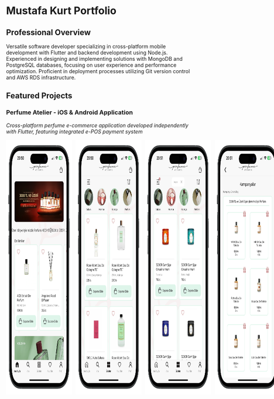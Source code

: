 # Mustafa Kurt Portfolio

## Professional Overview
Versatile software developer specializing in cross-platform mobile development with Flutter and backend development using Node.js. Experienced in designing and implementing solutions with MongoDB and PostgreSQL databases, focusing on user experience and performance optimization. Proficient in deployment processes utilizing Git version control and AWS RDS infrastructure.

## Featured Projects

### Perfume Atelier - iOS & Android Application
*Cross-platform perfume e-commerce application developed independently with Flutter, featuring integrated e-POS payment system*

<div style="display: flex; flex-direction: row; gap: 10px;">
<img src="./assets/perfume_atelier/IMG_2228-portrait.png" width="180">
<img src="./assets/perfume_atelier/IMG_2229-portrait.png" width="180">
<img src="./assets/perfume_atelier/IMG_2230-portrait.png" width="180">
<img src="./assets/perfume_atelier/IMG_2231-portrait.png" width="180">


**Technical Infrastructure:**
- Flutter Framework with Clean Architecture
- State Management with GetIt & Provider
- RESTful API Integration
- Firebase Crashlytics & Firebase Analytics
- e-POS Payment System Integration
- FCM Push Notifications

**App Stores:**
- [App Store](#)
- [Google Play Store](#)

---

### Nanografi - Backend Development
*Contribution to enterprise-level e-commerce platform*

**Key Contributions:**
- Implementation of robust API endpoints
- Optimization of database queries
- System performance improvements

**Project Link:** [Nanografi](https://nanografi.com)

---

### Tagitag - Mobile Application
*Social media tagging and content management platform*

![Tagitag Screenshot 1](./assets/images/tagitag/screenshot1.png)
![Tagitag Ekran Görüntüsü 2](./assets/images/tagitag/screenshot2.png)

**Technical Details:**
- Flutter/Dart
- BLoC Architecture
- Local Data Storage (Hive)
- Custom Animation Framework
- Media Management
- Social Platform Integration

---

### Para Piyasam - Financial Markets Application
*Real-time financial market tracking and analysis platform*

![Para Piyasam Screenshot 1](./assets/images/para_piyasam/screenshot1.png)
![Para Piyasam Ekran Görüntüsü 2](./assets/images/para_piyasam/screenshot2.png)

**Teknik Mimari:**
- Flutter Framework
- GetX State Management
- Real-Time Data Integration
- Advanced Graphical Libraries
- Secure Local Storage
- Socket.io Integration

---

### Nöbetçi Noter - Location Services Application
*Notary office locator and information system*

![Nöbetçi Noter Screenshot 1](./assets/images/nobetci_noter/screenshot1.png)
![Nöbetçi Noter Ekran Görüntüsü 2](./assets/images/nobetci_noter/screenshot2.png)

**Teknik Altyapı:**
- Flutter Framework
- Google Maps Integration
- Location Services
- RESTful API Integration
- Local Data Management
- Material Design Components

## Technical Expertise

### Development
- Cross-Platform Mobile Development (Flutter)
- App Store Publishing and Certification Process
- Google Play Store Distribution and Publishing Management
- Backend Integration
- API Development
- Linux Bash Scripting
- AWS RDS
- PostgreSQL
- MongoDB
- Node.js
- AWS EC2

### Tools & Technologies
- Version Control (Git)
- CI/CD
- Firebase Services
- Cloud Services
- Analytics Integration

## Contact Information
- E-mail: [mustafakurt98@outlook.com](mailto:mustafakurt98@outlook.com)
- LinkedIn: [Mustafa Kurt](https://linkedin.com/in/mustafakurt98)
- GitHub: [MustafaKurt98](https://github.com/mustafakurt98)

---

### Ekran Görüntülerini Yükleme Kılavuzu

1. GitHub'da "My Portfolio" adında yeni bir repository oluşturun
2. Repository'nizi yerel bilgisayarınıza klonlayın:
   ```
   git clone https://github.com/kullaniciadi/My-Portfolio.git
   ```

3. Proje klasörünüzde aşağıdaki klasör yapısını oluşturun:
   ```
   assets/
   └── images/
       ├── perfume_atelier/
       ├── tagitag/
       ├── para_piyasam/
       └── nobetci_noter/
   ```

4. Ekran görüntülerinizi ilgili klasörlere kopyalayın
   - Her görüntüyü optimize edin (önerilen: 1080x1920px, maksimum 500KB)
   - Görüntü isimlerini anlamlı şekilde adlandırın (örn: ana_ekran.png, detay_ekran.png)

5. README.md dosyasını oluşturun ve yukarıdaki içeriği ekleyin

6. Değişiklikleri commit'leyin ve GitHub'a push'layın:
   ```
   git add .
   git commit -m "Portföy içeriği eklendi"
   git push origin main
   ```

*Not: Görüntüleri yüklerken boyut sınırlamalarına dikkat edin. Büyük dosyalar için GitHub LFS kullanmayı düşünebilirsiniz.*



